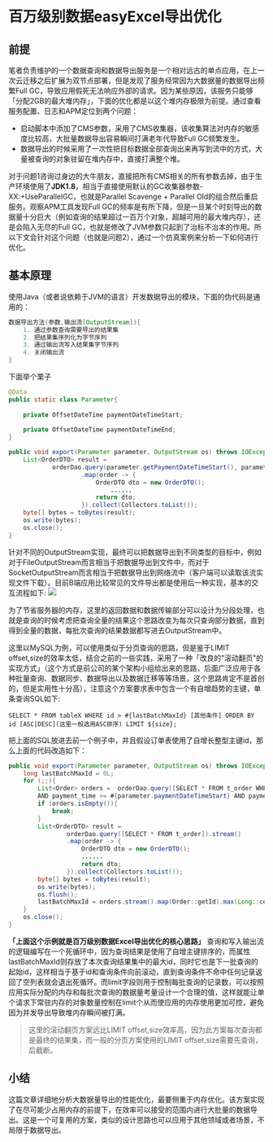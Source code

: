 # 百万级别数据easyExcel导出优化

## 前提
笔者负责维护的一个数据查询和数据导出服务是一个相对远古的单点应用，在上一次云迁移之后扩展为双节点部署，但是发现了服务经常因为大数据量的数据导出频繁Full GC，导致应用假死无法响应外部的请求。因为某些原因，该服务只能够「分配2GB的最大堆内存」，下面的优化都是以这个堆内存极限为前提。通过查看服务配置、日志和APM定位到两个问题：

- 启动脚本中添加了CMS参数，采用了CMS收集器，该收集算法对内存的敏感度比较高，大批量数据导出容易瞬间打满老年代导致Full GC频繁发生。
- 数据导出的时候采用了一次性把目标数据全部查询出来再写到流中的方式，大量被查询的对象驻留在堆内存中，直接打满整个堆。

对于问题1咨询过身边的大牛朋友，直接把所有CMS相关的所有参数去掉，由于生产环境使用了**JDK1.8**，相当于直接使用默认的GC收集器参数-XX:+UseParallelGC，也就是Parallel Scavenge + Parallel Old的组合然后重启服务。观察APM工具发现Full GC的频率是有所下降，但是一旦某个时刻导出的数据量十分巨大（例如查询的结果超过一百万个对象，超越可用的最大堆内存），还是会陷入无尽的Full GC，也就是修改了JVM参数只起到了治标不治本的作用。所以下文会针对这个问题（也就是问题2），通过一个仿真案例来分析一下如何进行优化。

## 基本原理
使用Java（或者说依赖于JVM的语言）开发数据导出的模块，下面的伪代码是通用的：
```java
数据导出方法(参数,输出流[OutputStream]){
    1. 通过参数查询需要导出的结果集
    2. 把结果集序列化为字节序列
    3. 通过输出流写入结果集字节序列
    4. 关闭输出流
}
```
下面举个栗子
```java
@Data
public static class Parameter{
    
    private OffsetDateTime paymentDateTimeStart;
    
    private OffsetDateTime paymentDateTimeEnd;
}

public void export(Parameter parameter, OutputStream os) throws IOException {
    List<OrderDTO> result = 
            orderDao.query(parameter.getPaymentDateTimeStart(), parameter.getPaymentDateTimeEnd()).stream()
                    .map(order -> {
                        OrderDTO dto = new OrderDTO();
                            ......
                        return dto;
                    }).collect(Collectors.toList());
    byte[] bytes = toBytes(result);
    os.write(bytes);
    os.close();
}
```

针对不同的OutputStream实现，最终可以把数据导出到不同类型的目标中，例如对于FileOutputStream而言相当于把数据导出到文件中，而对于SocketOutputStream而言相当于把数据导出到网络流中（客户端可以读取该流实现文件下载）。目前B端应用比较常见的文件导出都是使用后一种实现，基本的交互流程如下:
![](https://imgkr.cn-bj.ufileos.com/c130affd-1496-4c3c-b497-98bb3eb0de5f.png)

为了节省服务器的内存，这里的返回数据和数据传输部分可以设计为分段处理，也就是查询的时候考虑把查询全量的结果这个思路改变为每次只查询部分数据，直到得到全量的数据，每批次查询的结果数据都写进去OutputStream中。

这里以MySQL为例，可以使用类似于分页查询的思路，但是鉴于LIMIT offset,size的效率太低，结合之前的一些实践，采用了一种「改良的"滚动翻页"的实现方式」（这个方式是前公司的某个架构小组给出来的思路，后面广泛应用于各种批量查询、数据同步、数据导出以及数据迁移等等场景，这个思路肯定不是首创的，但是实用性十分高），注意这个方案要求表中包含一个有自增趋势的主键，单条查询SQL如下:
```mysql
SELECT * FROM tableX WHERE id > #{lastBatchMaxId} [其他条件] ORDER BY id [ASC|DESC](这里一般选用ASC排序) LIMIT ${size};
```
把上面的SQL放进去前一个例子中，并且假设订单表使用了自增长整型主键id，那么上面的代码改造如下：
```java
public void export(Parameter parameter, OutputStream os) throws IOException {
    long lastBatchMaxId = 0L;
    for (;;){
        List<Order> orders =  orderDao.query([SELECT * FROM t_order WHERE id > #{lastBatchMaxId} 
        AND payment_time >= #{parameter.paymentDateTimeStart} AND payment_time <= #{parameter.paymentDateTimeEnd} ORDER BY id ASC LIMIT ${LIMIT}]);
        if (orders.isEmpty()){
            break;
        }
        List<OrderDTO> result =
                orderDao.query([SELECT * FROM t_order]).stream()
                .map(order -> {
                    OrderDTO dto = new OrderDTO();
                    ......
                    return dto;
                }).collect(Collectors.toList());
        byte[] bytes = toBytes(result);
        os.write(bytes);
        os.flush();
        lastBatchMaxId = orders.stream().map(Order::getId).max(Long::compareTo).orElse(Long.MAX_VALUE);
    }
    os.close();
}
```
**「上面这个示例就是百万级别数据Excel导出优化的核心思路」** 查询和写入输出流的逻辑编写在一个死循环中，因为查询结果是使用了自增主键排序的，而属性lastBatchMaxId则存放了本次查询结果集中的最大id，同时它也是下一批查询的起始id，这样相当于基于id和查询条件向前滚动，直到查询条件不命中任何记录返回了空列表就会退出死循环。而limit字段则用于控制每批查询的记录数，可以按照应用实际分配的内存和每批次查询的数据量考量设计一个合理的值，这样就能让单个请求下常驻内存的对象数量控制在limit个从而使应用的内存使用更加可控，避免因为并发导出导致堆内存瞬间被打满。

> 这里的滚动翻页方案远比LIMIT offset,size效率高，因为此方案每次查询都是最终的结果集，而一般的分页方案使用的LIMIT offset,size需要先查询，后截断。

## 小结
这篇文章详细地分析大数据量导出的性能优化，最要侧重于内存优化。该方案实现了在尽可能少占用内存的前提下，在效率可以接受的范围内进行大批量的数据导出。这是一个可复用的方案，类似的设计思路也可以应用于其他领域或者场景，不局限于数据导出。
